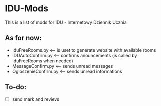 # IDU-Mods
This is a list of mods for IDU - Internetowy Dziennik Ucznia
## As for now:
 - IduFreeRooms.py <-- is uset to generate website with available rooms
 - IDUAutoConfirm.py <-- confirms anouncements (is called by IduFreeRooms when needed)
 - MessageConfirm.py <-- sends unread messages
 - OgloszenieConfirm.py <-- sends unread informations

## To-do:
 - [ ] send mark and revievs
